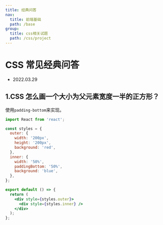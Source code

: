 ```yaml
---
title: 经典问答
nav:
  title: 前端基础
  path: /base
group:
  title: css相关试题
  path: /css/project
---
```


# CSS 常见经典问答

- 2022.03.29

## 1.CSS 怎么画一个大小为父元素宽度一半的正方形？

使用`padding-bottom`来实现。

```jsx
import React from 'react';

const styles = {
  outer: {
    width: '200px',
    height: '200px',
    background: 'red',
  },
  inner: {
    width: '50%',
    paddingBottom: '50%',
    background: 'blue',
  },
};

export default () => {
  return (
    <div style={styles.outer}>
      <div style={styles.inner} />
    </div>
  );
};
```
